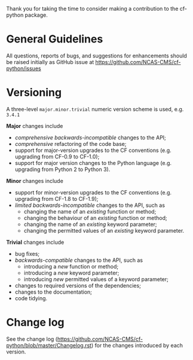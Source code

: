 Thank you for taking the time to consider making a contribution to the
cf-python package.

# General Guidelines

All questions, reports of bugs, and suggestions for enhancements
should be raised initially as GitHub issue at
https://github.com/NCAS-CMS/cf-python/issues

# Versioning

A three-level ``major.minor.trivial`` numeric version scheme is used,
e.g. ``3.4.1``

**Major** changes include
  * *comprehensive* *backwards-incompatible* changes to the API;
  * *comprehensive* refactoring of the code base;
  * support for major-version upgrades to the CF conventions (e.g.
    upgrading from CF-0.9 to CF-1.0);
  * support for major version changes to the Python language (e.g.
    upgrading from Python 2 to Python 3).

**Minor** changes include
  * support for minor-version upgrades to the CF conventions (e.g.
    upgrading from CF-1.8 to CF-1.9);
  * *limited* *backwards-incompatible* changes to the API, such as
    - changing the name of an *existing* function or method;
    - changing the behaviour of an *existing* function or method;
    - changing the name of an *existing* keyword parameter;
    - changing the permitted values of an *existing* keyword parameter.

**Trivial** changes include
  * bug fixes;
  * *backwards-compatible* changes to the API, such as
    - introducing a *new* function or method;
    - introducing a *new* keyword parameter;
    - introducing *new* permitted values of a keyword parameter;
  * changes to required versions of the dependencies;
  * changes to the documentation;
  * code tidying.

# Change log

See the change log
(https://github.com/NCAS-CMS/cf-python/blob/master/Changelog.rst)
for the changes introduced by  each version.
